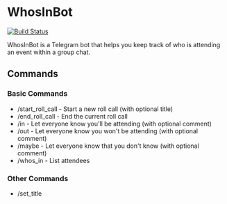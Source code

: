 # WhosInBot

[![Build Status](https://travis-ci.org/col/whos_in_bot.svg?branch=master)](https://travis-ci.org/col/whos_in_bot)

WhosInBot is a Telegram bot that helps you keep track of who is attending an event within a group chat.

## Commands

### Basic Commands

- /start_roll_call - Start a new roll call (with optional title)
- /end_roll_call - End the current roll call
- /in - Let everyone know you'll be attending (with optional comment)
- /out - Let everyone know you won't be attending (with optional comment)
- /maybe - Let everyone know that you don't know (with optional comment)
- /whos_in - List attendees

### Other Commands

- /set_title <title> - Add a title to the current roll call
- /set_in_for <name> - Allows you to respond for another user
- /set_out_for <name> - Allows you to respond for another user
- /set_maybe_for <name> - Allows you to respond for another user
- /shh - Tells WhosInBot not to list all attendees after every response
- /louder - Tells WhosInBot to list all attendees after every response

## Usage

Simply add [@WhosInBot](https://telegram.me/whosinbot) to your group chat and send a '/start_roll_call' to start
recording who will be attending an event.

Members of the group chat can respond with '/in', '/out' or '/maybe'. They can
even provide a reason after the command. ie) '/out injured'.

Each time someone responds [@WhosInBot](https://telegram.me/whosinbot) will print the attendee list.

```
Dinner on Friday
1. Sam
2. John
2. Chris

Out
- James (on holiday)
```

You can clear all the responses and start a new roll call by sending '/start_roll_call' again.
